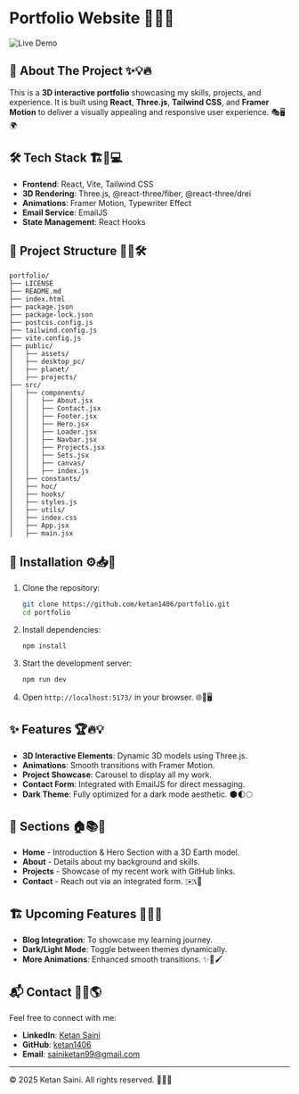 # Portfolio Website 🎨🚀🌟

![Live Demo](https://ketan-saini-portfolio.vercel.app)

## 🚀 About The Project ✨💡🔥
This is a **3D interactive portfolio** showcasing my skills, projects, and experience. It is built using **React**, **Three.js**, **Tailwind CSS**, and **Framer Motion** to deliver a visually appealing and responsive user experience. 🎭🖥️🌍

## 🛠️ Tech Stack 🏗️🔧💻

- **Frontend**: React, Vite, Tailwind CSS
- **3D Rendering**: Three.js, @react-three/fiber, @react-three/drei
- **Animations**: Framer Motion, Typewriter Effect
- **Email Service**: EmailJS
- **State Management**: React Hooks

## 📂 Project Structure 📁📜🛠️

```
portfolio/
├── LICENSE
├── README.md
├── index.html
├── package.json
├── package-lock.json
├── postcss.config.js
├── tailwind.config.js
├── vite.config.js
├── public/
│   ├── assets/
│   ├── desktop_pc/
│   ├── planet/
│   ├── projects/
├── src/
│   ├── components/
│   │   ├── About.jsx
│   │   ├── Contact.jsx
│   │   ├── Footer.jsx
│   │   ├── Hero.jsx
│   │   ├── Loader.jsx
│   │   ├── Navbar.jsx
│   │   ├── Projects.jsx
│   │   ├── Sets.jsx
│   │   ├── canvas/
│   │   ├── index.js
│   ├── constants/
│   ├── hoc/
│   ├── hooks/
│   ├── styles.js
│   ├── utils/
│   ├── index.css
│   ├── App.jsx
│   ├── main.jsx
```

## 🔧 Installation ⚙️📥💾

1. Clone the repository:
   ```bash
   git clone https://github.com/ketan1406/portfolio.git
   cd portfolio
   ```

2. Install dependencies:
   ```bash
   npm install
   ```

3. Start the development server:
   ```bash
   npm run dev
   ```

4. Open `http://localhost:5173/` in your browser. 🌐🚀🖥️

## ✨ Features 🏆🔥💡

- **3D Interactive Elements**: Dynamic 3D models using Three.js.
- **Animations**: Smooth transitions with Framer Motion.
- **Project Showcase**: Carousel to display all my work.
- **Contact Form**: Integrated with EmailJS for direct messaging.
- **Dark Theme**: Fully optimized for a dark mode aesthetic. 🌑🌓🌕

## 📌 Sections 🏠📚🔗

- **Home** - Introduction & Hero Section with a 3D Earth model.
- **About** - Details about my background and skills.
- **Projects** - Showcase of my recent work with GitHub links.
- **Contact** - Reach out via an integrated form. ✉️📞💬

## 🏗️ Upcoming Features 📅🔮💭

- **Blog Integration**: To showcase my learning journey.
- **Dark/Light Mode**: Toggle between themes dynamically.
- **More Animations**: Enhanced smooth transitions. ✨🎥🖌️

## 📬 Contact 📩📞🌎

Feel free to connect with me:

- **LinkedIn**: [Ketan Saini](https://www.linkedin.com/in/ketan-saini-245861211/)
- **GitHub**: [ketan1406](https://github.com/ketan1406)
- **Email**: [sainiketan99@gmail.com](mailto:sainiketan99@gmail.com)

---

© 2025 Ketan Saini. All rights reserved. 🔐📝✅


